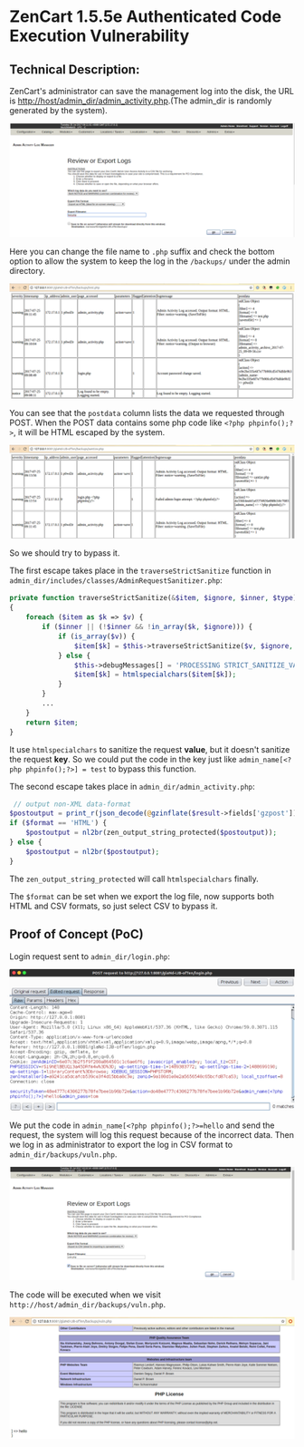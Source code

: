 # ZenCart 1.5.5e Authenticated Code Execution Vulnerability

## Technical Description:

ZenCart's administrator can save the management log into the disk, the URL is  [http://host/admin_dir/admin_activity.php]().(The admin_dir is randomly generated by the system).

![Alt text](./createlog.png)

Here you can change the file name to `.php` suffix and check the bottom option to allow the system to keep the log in the `/backups/` under the admin directory.

![Alt text](./testlog.png)

You can see that the `postdata` column lists the data we requested through POST. When the POST data contains some php code like `<?php phpinfo();?>`, it will be HTML escaped by the system.

![Alt text](./santizelog.png)

So we should try to bypass it.

The first escape takes place in the `traverseStrictSanitize` function in `admin_dir/includes/classes/AdminRequestSanitizer.php`:

```php
private function traverseStrictSanitize(&$item, $ignore, $inner, $type)
{
    foreach ($item as $k => $v) {
        if ($inner || (!$inner && !in_array($k, $ignore))) {
            if (is_array($v)) {
                $item[$k] = $this->traverseStrictSanitize($v, $ignore, true, $type);
            } else {
                $this->debugMessages[] = 'PROCESSING STRICT_SANITIZE_VALUES == ' . $k;
                $item[$k] = htmlspecialchars($item[$k]);
            }
        }
        ...
    }
    return $item;
}
```

It use `htmlspecialchars` to sanitize the request **value**, but it doesn't sanitize the request **key**. So we could put the code in the key just like `admin_name[<?php phpinfo();?>] = test` to bypass this function.

The second escape takes place in `admin_dir/admin_activity.php`:

```php
 // output non-XML data-format
$postoutput = print_r(json_decode(@gzinflate($result->fields['gzpost'])), true);
if ($format == 'HTML') {
    $postoutput = nl2br(zen_output_string_protected($postoutput));
} else {
    $postoutput = nl2br($postoutput);
}
```

The `zen_output_string_protected` will call `htmlspecialchars` finally.

The `$format` can be set when we export the log file, now supports both HTML and CSV formats, so just select CSV to bypass it.

## Proof of Concept (PoC)

Login request sent to `admin_dir/login.php`:

![Alt text](./data.png)

We put the code in `admin_name[<?php phpinfo();?>=hello` and send the request, the system will log this request because of the incorrect data.  Then we log in as administrator to export the log in CSV format to `admin_dir/backups/vuln.php`.

![Alt text](./savevuln.png)
 
 The code will be executed when we visit `http://host/admin_dir/backups/vuln.php`.

![Alt text](./vuln.png)
